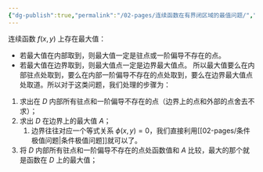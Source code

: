```yaml
---
{"dg-publish":true,"permalink":"/02-pages/连续函数在有界闭区域的最值问题/","tags":["personal/blog"]}
---
```


连续函数 $\displaystyle f(x,y)$ 上存在最大值：
 - 若最大值在内部取到，则最大值一定是驻点或一阶偏导不存在的点。
 - 若最大值在边界取到，则最大值点一定是边界最大值点。
所以最大值要么在内部驻点处取到，要么在内部一阶偏导不存在的点处取到，要么在边界最大值点处取道。所以对于这类问题，我们处理的步骤为：
1. 求出在 $\displaystyle D$ 内部所有驻点和一阶偏导不存在的点（边界上的点和外部的点舍去不求）；
2. 求出 $\displaystyle D$ 在边界上的最大值 $A$；
	1. 边界往往对应一个等式关系 $\displaystyle \phi(x,y) = 0$，我们直接利用[[02-pages/条件极值问题\|条件极值问题]]就可以了。
3. 将 $\displaystyle D$ 内部所有驻点和一阶偏导不存在的点处函数值和 $A$ 比较，最大的那个就是函数在 $\displaystyle D$ 上的最大值；